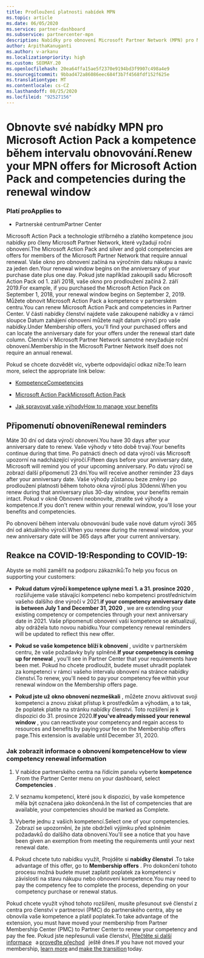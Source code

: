 ```yaml
---
title: Prodloužení platnosti nabídek MPN
ms.topic: article
ms.date: 06/05/2020
ms.service: partner-dashboard
ms.subservice: partnercenter-mpn
description: Nabídky pro obnovení Microsoft Partner Network (MPN) pro Microsoft Action Pack & kompetence – okno obnovení začíná výročí zakoupeného data plus jeden den.
author: ArpithaKanuganti
ms.author: v-arkanu
ms.localizationpriority: high
ms.custom: SEOMAY.20
ms.openlocfilehash: 20ea64ffa15ae5f2370e9194bd3f9907c498a4e9
ms.sourcegitcommit: 9bbad472a86086eec684f3b7f4568fdf152f625e
ms.translationtype: MT
ms.contentlocale: cs-CZ
ms.lasthandoff: 08/25/2020
ms.locfileid: "92527156"
---
```

# <a name="renew-your-mpn-offers-for-microsoft-action-pack-and-competencies-during-the-renewal-window"></a><span data-ttu-id="d8303-103">Obnovte své nabídky MPN pro Microsoft Action Pack a kompetence během intervalu obnovování.</span><span class="sxs-lookup"><span data-stu-id="d8303-103">Renew your MPN offers for Microsoft Action Pack and competencies during the renewal window</span></span>

### <a name="applies-to"></a><span data-ttu-id="d8303-104">Platí pro</span><span class="sxs-lookup"><span data-stu-id="d8303-104">Applies to</span></span>

- <span data-ttu-id="d8303-105">Partnerské centrum</span><span class="sxs-lookup"><span data-stu-id="d8303-105">Partner Center</span></span>

<span data-ttu-id="d8303-106">Microsoft Action Pack a technologie stříbrného a zlatého kompetence jsou nabídky pro členy Microsoft Partner Network, které vyžadují roční obnovení.</span><span class="sxs-lookup"><span data-stu-id="d8303-106">The Microsoft Action Pack and silver and gold competencies are offers for members of the Microsoft Partner Network that require annual renewal.</span></span> <span data-ttu-id="d8303-107">Vaše okno pro obnovení začíná na výročním datu nákupu a navíc za jeden den.</span><span class="sxs-lookup"><span data-stu-id="d8303-107">Your renewal window begins on the anniversary of your purchase date plus one day.</span></span> <span data-ttu-id="d8303-108">Pokud jste například zakoupili sadu Microsoft Action Pack od 1. září 2018, vaše okno pro prodloužení začíná 2. září 2019.</span><span class="sxs-lookup"><span data-stu-id="d8303-108">For example, if you purchased the Microsoft Action Pack on September 1, 2018, your renewal window begins on September 2, 2019.</span></span> <span data-ttu-id="d8303-109">Můžete obnovit Microsoft Action Pack a kompetence v partnerském centru.</span><span class="sxs-lookup"><span data-stu-id="d8303-109">You can renew Microsoft Action Pack and competencies in Partner Center.</span></span> <span data-ttu-id="d8303-110">V části nabídky členství najdete vaše zakoupené nabídky a v rámci sloupce Datum zahájení obnovení můžete najít datum výročí pro vaše nabídky.</span><span class="sxs-lookup"><span data-stu-id="d8303-110">Under Membership offers, you'll find your purchased offers and can locate the anniversary date for your offers under the renewal start date column.</span></span> <span data-ttu-id="d8303-111">Členství v Microsoft Partner Network samotné nevyžaduje roční obnovení.</span><span class="sxs-lookup"><span data-stu-id="d8303-111">Membership in the Microsoft Partner Network itself does not require an annual renewal.</span></span> 

<span data-ttu-id="d8303-112">Pokud se chcete dozvědět víc, vyberte odpovídající odkaz níže:</span><span class="sxs-lookup"><span data-stu-id="d8303-112">To learn more, select the appropriate link below:</span></span> 

- [<span data-ttu-id="d8303-113">Kompetence</span><span class="sxs-lookup"><span data-stu-id="d8303-113">Competencies</span></span>](learn-about-competencies.md)

- [<span data-ttu-id="d8303-114">Microsoft Action Pack</span><span class="sxs-lookup"><span data-stu-id="d8303-114">Microsoft Action Pack</span></span>](mpn-get-action-pack.md)

- [<span data-ttu-id="d8303-115">Jak spravovat vaše výhody</span><span class="sxs-lookup"><span data-stu-id="d8303-115">How to manage your benefits</span></span>](manage-your-partner-network-benefits.md)

## <a name="renewal-reminders"></a><span data-ttu-id="d8303-116">Připomenutí obnovení</span><span class="sxs-lookup"><span data-stu-id="d8303-116">Renewal reminders</span></span> 

<span data-ttu-id="d8303-117">Máte 30 dní od data výročí obnovení.</span><span class="sxs-lookup"><span data-stu-id="d8303-117">You have 30 days after your anniversary date to renew.</span></span> <span data-ttu-id="d8303-118">Vaše výhody v této době trvají.</span><span class="sxs-lookup"><span data-stu-id="d8303-118">Your benefits continue during that time.</span></span> <span data-ttu-id="d8303-119">Po patnácti dnech od data výročí vás Microsoft upozorní na nadcházející výročí.</span><span class="sxs-lookup"><span data-stu-id="d8303-119">Fifteen days before your anniversary date, Microsoft will remind you of your upcoming anniversary.</span></span> <span data-ttu-id="d8303-120">Po datu výročí se zobrazí další připomenutí 23 dní.</span><span class="sxs-lookup"><span data-stu-id="d8303-120">You will receive another reminder 23 days after your anniversary date.</span></span> <span data-ttu-id="d8303-121">Vaše výhody zůstanou beze změny i po prodloužení platnosti během tohoto okna výročí plus 30denní.</span><span class="sxs-lookup"><span data-stu-id="d8303-121">When you renew during that anniversary plus 30-day window, your benefits remain intact.</span></span> <span data-ttu-id="d8303-122">Pokud v okně Obnovení neobnovíte, ztratíte své výhody a kompetence.</span><span class="sxs-lookup"><span data-stu-id="d8303-122">If you don't renew within your renewal window, you'll lose your benefits and competencies.</span></span>

<span data-ttu-id="d8303-123">Po obnovení během intervalu obnovování bude vaše nové datum výročí 365 dní od aktuálního výročí.</span><span class="sxs-lookup"><span data-stu-id="d8303-123">When you renew during the renewal window, your new anniversary date will be 365 days after your current anniversary.</span></span>

## <a name="responding-to-covid-19"></a><span data-ttu-id="d8303-124">Reakce na COVID-19:</span><span class="sxs-lookup"><span data-stu-id="d8303-124">Responding to COVID-19:</span></span>

<span data-ttu-id="d8303-125">Abyste se mohli zaměřit na podporu zákazníků:</span><span class="sxs-lookup"><span data-stu-id="d8303-125">To help you focus on supporting your customers:</span></span> 

- <span data-ttu-id="d8303-126">**Pokud datum výročí kompetence uplyne mezi 1. a 31. prosince 2020** , rozšiřujeme vaše stávající kompetenci nebo kompetenci prostřednictvím vašeho dalšího dne výročí v 2021.</span><span class="sxs-lookup"><span data-stu-id="d8303-126">**if your competency anniversary date is between July 1 and December 31, 2020** , we are extending your existing competency or competencies through your next anniversary date in 2021.</span></span> <span data-ttu-id="d8303-127">Vaše připomenutí obnovení vaší kompetence se aktualizují, aby odrážela tuto novou nabídku.</span><span class="sxs-lookup"><span data-stu-id="d8303-127">Your competency renewal reminders will be updated to reflect this new offer.</span></span> 

- <span data-ttu-id="d8303-128">**Pokud se vaše kompetence blíží k obnovení** , uvidíte v partnerském centru, že vaše požadavky byly splněné.</span><span class="sxs-lookup"><span data-stu-id="d8303-128">**If your competency is coming up for renewal** , you'll see in Partner Center that your requirements have been met.</span></span> <span data-ttu-id="d8303-129">Pokud ho chcete prodloužit, budete muset uhradit poplatek za kompetenci v rámci vašeho intervalu obnovení na stránce nabídky členství.</span><span class="sxs-lookup"><span data-stu-id="d8303-129">To renew, you'll need to pay your competency fee within your renewal window on the Membership offers page.</span></span> 

- <span data-ttu-id="d8303-130">**Pokud jste už okno obnovení nezmeškali** , můžete znovu aktivovat svoji kompetenci a znovu získat přístup k prostředkům a výhodám, a to tak, že poplatek platíte na stránku nabídky členství. Toto rozšíření je k dispozici do 31. prosince 2020.</span><span class="sxs-lookup"><span data-stu-id="d8303-130">**If you've already missed your renewal window** , you can reactivate your competency and regain access to resources and benefits by paying your fee on the Membership offers page.This extension is available until December 31, 2020.</span></span>

### <a name="how-to-view-competency-renewal-information"></a><span data-ttu-id="d8303-131">Jak zobrazit informace o obnovení kompetence</span><span class="sxs-lookup"><span data-stu-id="d8303-131">How to view competency renewal information</span></span>

1. <span data-ttu-id="d8303-132">V nabídce partnerského centra na řídicím panelu vyberte **kompetence** .</span><span class="sxs-lookup"><span data-stu-id="d8303-132">From the Partner Center menu on your dashboard, select **Competencies** .</span></span>  

2. <span data-ttu-id="d8303-133">V seznamu kompetencí, které jsou k dispozici, by vaše kompetence měla být označena jako dokončená.</span><span class="sxs-lookup"><span data-stu-id="d8303-133">In the list of competencies that are available, your competencies should be marked as Complete.</span></span>  

3. <span data-ttu-id="d8303-134">Vyberte jednu z vašich kompetencí.</span><span class="sxs-lookup"><span data-stu-id="d8303-134">Select one of your competencies.</span></span> <span data-ttu-id="d8303-135">Zobrazí se upozornění, že jste obdrželi výjimku před splněním požadavků do dalšího data obnovení.</span><span class="sxs-lookup"><span data-stu-id="d8303-135">You'll see a notice that you have been given an exemption from meeting the requirements until your next renewal date.</span></span>

4. <span data-ttu-id="d8303-136">Pokud chcete tuto nabídku využít, Projděte si **nabídky členství** .</span><span class="sxs-lookup"><span data-stu-id="d8303-136">To take advantage of this offer, go to **Membership offers** .</span></span> <span data-ttu-id="d8303-137">Pro dokončení tohoto procesu možná budete muset zaplatit poplatek za kompetenci v závislosti na stavu nákupu nebo obnovení kompetence.</span><span class="sxs-lookup"><span data-stu-id="d8303-137">You may need to pay the competency fee to complete the process, depending on your competency purchase or renewal status.</span></span> 

<span data-ttu-id="d8303-138">Pokud chcete využít výhod tohoto rozšíření, musíte přesunout své členství z centra pro členství v partnerovi (PMC) do partnerského centra, aby se obnovila vaše kompetence a platil poplatek.</span><span class="sxs-lookup"><span data-stu-id="d8303-138">To take advantage of the extension, you must have moved your membership from Partner Membership Center (PMC) to Partner Center to renew your competency and pay the fee.</span></span> <span data-ttu-id="d8303-139">Pokud jste nepřesunuli vaše členství, [Přečtěte si další informace](prepare-pmc-pc-migration.md)   a [proveďte přechod](https://partners.microsoft.com/partnerprogram/Welcome.aspx)   ještě dnes.</span><span class="sxs-lookup"><span data-stu-id="d8303-139">If you have not moved your membership, [learn more](prepare-pmc-pc-migration.md) and [make the transition](https://partners.microsoft.com/partnerprogram/Welcome.aspx) today.</span></span>  

